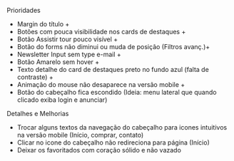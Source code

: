 Prioridades

- Margin do título +
- Botões com pouca visibilidade nos cards de destaques +
- Botão Assistir tour pouco visível +
- Botão do forms não diminui ou muda de posição (Filtros avanç.)+
- Newsletter Input sem type e-mail +
- Botão Amarelo sem hover +
- Texto detalhe do card de destaques preto no fundo azul (falta de contraste) +
- Animação do mouse não desaparece na versão mobile +
- Botão do cabeçalho fica escondido (Ideia: menu lateral que quando clicado exiba login e anunciar)


Detalhes e Melhorias

- Trocar alguns textos da navegação do cabeçalho para icones intuitivos na versão mobile (Início, comprar, contato)
- Clicar no icone do cabeçalho não redireciona para página (Início)
- Deixar os favoritados com coração sólido e não vazado


